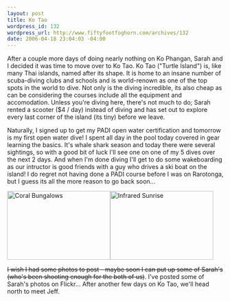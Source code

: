 ```yaml
--- 
layout: post
title: Ko Tao
wordpress_id: 132
wordpress_url: http://www.fiftyfootfoghorn.com/archives/132
date: 2006-04-18 23:04:03 -04:00
---
```

After a couple more days of doing nearly nothing on Ko Phangan, Sarah and I decided it was time to move over to Ko Tao. Ko Tao ("Turtle Island")  is, like many Thai islands, named after its shape. It is home to an insane number of scuba-diving clubs and schools and is world-renown as one of the top spots in the world to dive. Not only is the diving incredible, its also cheap as can be considering the courses include all the equipment and accomodation. Unless you're diving here, there's not much to do; Sarah rented a scooter ($4 / day) instead of diving and has set out to explore every last corner of the island (its tiny) before we leave.

Naturally, I signed up to get my PADI open water certification and tomorrow is my first open water dive! I spent all day in the pool today covered in gear learning the basics. It's whale shark season and today there were several sightings, so with a good bit of luck I'll see one on one of my 5 dives over the next 2 days. And when I'm done diving I'll get to do some wakeboarding as our intructor is good friends with a guy who drives a ski boat on the island! I do regret not having done a PADI course before I was on Rarotonga, but I guess its all the more reason to go back soon...

<a href="http://flickr.com/photos/fiftyfeet/133267842"><img src="http://static.flickr.com/53/133267842_73d8213343_m.jpg" width="240" height="160" alt="Coral Bungalows" border="0" /></a><a href="http://flickr.com/photos/fiftyfeet/133267846"><img src="http://static.flickr.com/55/133267846_ac462b9061_m.jpg" width="240" height="160" alt="Infrared Sunrise" border="0" /></a> 

<s>I wish I had some photos to post - maybe soon I can put up some of Sarah's (who's been shooting enough for the both of us)</s>.  I've posted some of Sarah's photos on Flickr... After another few days on Ko Tao, we'll head north to meet Jeff.
